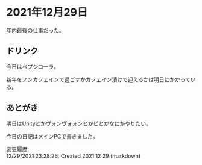# 2021年12月29日

年内最後の仕事だった。

## ドリンク

今日はペプシコーラ。

新年をノンカフェインで過ごすかカフェイン漬けで迎えるかは明日にかかっている。

## あとがき

明日はUnityとかヴォンヴォォンとかビとかなにかやりたい。

今日の日記はメインPCで書きました。

変更履歴:  
12/29/2021 23:28:26: Created 2021 12 29 (markdown)  
